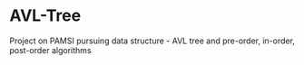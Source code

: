 # AVL-Tree
Project on PAMSI pursuing data structure - AVL tree and pre-order, in-order, post-order algorithms
